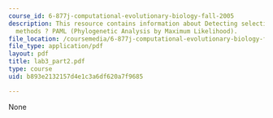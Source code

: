 ```yaml
---
course_id: 6-877j-computational-evolutionary-biology-fall-2005
description: This resource contains information about Detecting selection ? likelihood
  methods ? PAML (Phylogenetic Analysis by Maximum Likelihood).
file_location: /coursemedia/6-877j-computational-evolutionary-biology-fall-2005/b893e2132157d4e1c3a6df620a7f9685_lab3_part2.pdf
file_type: application/pdf
layout: pdf
title: lab3_part2.pdf
type: course
uid: b893e2132157d4e1c3a6df620a7f9685

---
```

None